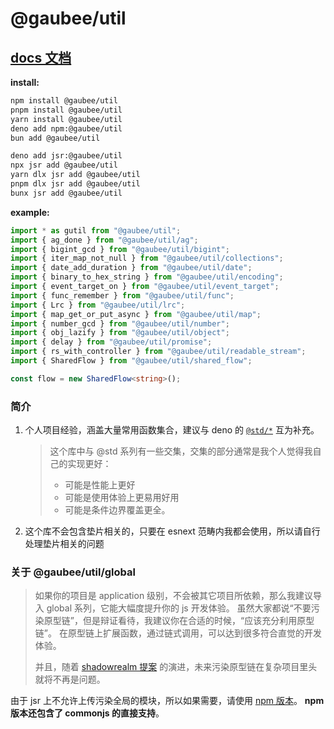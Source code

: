 # @gaubee/util

## [docs 文档](https://jsr.io/@gaubee/util/doc)

**install:**

```bash
npm install @gaubee/util
pnpm install @gaubee/util
yarn install @gaubee/util
deno add npm:@gaubee/util
bun add @gaubee/util

deno add jsr:@gaubee/util
npx jsr add @gaubee/util
yarn dlx jsr add @gaubee/util
pnpm dlx jsr add @gaubee/util
bunx jsr add @gaubee/util
```

**example:**

```ts
import * as gutil from "@gaubee/util";
import { ag_done } from "@gaubee/util/ag";
import { bigint_gcd } from "@gaubee/util/bigint";
import { iter_map_not_null } from "@gaubee/util/collections";
import { date_add_duration } from "@gaubee/util/date";
import { binary_to_hex_string } from "@gaubee/util/encoding";
import { event_target_on } from "@gaubee/util/event_target";
import { func_remember } from "@gaubee/util/func";
import { Lrc } from "@gaubee/util/lrc";
import { map_get_or_put_async } from "@gaubee/util/map";
import { number_gcd } from "@gaubee/util/number";
import { obj_lazify } from "@gaubee/util/object";
import { delay } from "@gaubee/util/promise";
import { rs_with_controller } from "@gaubee/util/readable_stream";
import { SharedFlow } from "@gaubee/util/shared_flow";

const flow = new SharedFlow<string>();
```

### 简介

1. 个人项目经验，涵盖大量常用函数集合，建议与 deno 的 [`@std/*`](https://jsr.io/@std) 互为补充。
   > 这个库中与 @std 系列有一些交集，交集的部分通常是我个人觉得我自己的实现更好：
   >
   > - 可能是性能上更好
   > - 可能是使用体验上更易用好用
   > - 可能是条件边界覆盖更全。
1. 这个库不会包含垫片相关的，只要在 esnext 范畴内我都会使用，所以请自行处理垫片相关的问题

### 关于 @gaubee/util/global

> 如果你的项目是 application 级别，不会被其它项目所依赖，那么我建议导入 global 系列，它能大幅度提升你的 js 开发体验。
> 虽然大家都说“不要污染原型链”，但是辩证看待，我建议你在合适的时候，“应该充分利用原型链”。
> 在原型链上扩展函数，通过链式调用，可以达到很多符合直觉的开发体验。
>
> 并且，随着 [shadowrealm 提案](https://github.com/tc39/proposal-shadowrealm) 的演进，未来污染原型链在复杂项目里头就将不再是问题。

由于 jsr 上不允许上传污染全局的模块，所以如果需要，请使用 [npm 版本](https://www.npmjs.com/package/@gaubee/util)。
**npm 版本还包含了 commonjs 的直接支持**。
